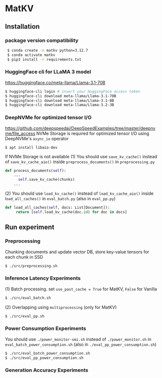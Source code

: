 # MatKV
## Installation
### package version compatibility
   ```bash
    $ conda create -n matkv python=3.12.7
    $ conda activate matkv
    $ pip3 install -r requirements.txt
   ```
### HuggingFace cli for LLaMA 3 model
https://huggingface.co/meta-llama/Llama-3.1-70B
   ```bash
   $ huggingface-cli login # insert your HuggingFace access token
   $ huggingface-cli download meta-llama/Llama-3.1-70B
   $ huggingface-cli download meta-llama/Llama-3.1-8B
   $ huggingface-cli download meta-llama/Llama-3.2-3B
   ```
### DeepNVMe for optimized tensor I/O
https://github.com/deepspeedai/DeepSpeedExamples/tree/master/deepnvme/file_access
NVMe Storage is required for optimized tensor I/O using DeepNVMe's `async_io` operator
   ```base
   $ apt install libaio-dev
   ```
If NVMe Storage is not available
(1) You should use `save_kv_cache()` instead of `save_kv_cache_aio()` inside `preprocess_documents()` in `preprocessing.py`

   ```python
   def process_documents(self):
       ...
         self.save_kv_cache(chunks)
       ...
   ```

(2) You should use `load_kv_cache()` instead of `load_kv_cache_aio()` inside l`oad_all_caches()` in `eval_batch.py` (also in `eval_pp.py`)

   ```python
   def load_all_caches(self, docs: List[Document]):
        return [self.load_kv_cache(doc.id) for doc in docs]
   ```
## Run experiment
### Preprocessing
Chunking documents and update vector DB, store key-value tensors for each chunk in SSD
   ```bash
   $ ./src/preprocessing.sh
   ```
### Inference Latency Experiments
(1) Batch processing. set `use_past_cache = True` for MatKV, `False` for Vanilla
   ```bash
   $ ./src/eval_batch.sh
   ```
(2) Overlapping using `multiprocessing` (only for MatKV)
   ```bash
   $ ./src/eval_pp.sh
   ```
### Power Consumption Experiments
You should use `./power_monitor-smi.sh` instead of `./power_monitor.sh` in `eval_batch_power_consumption.sh` (also in `./eval_pp_power_consumption.sh`)
   ```bash 
   $ ./src/eval_batch_power_consumption.sh
   $ ./src/eval_pp_power_consumption.sh
   ```
### Generation Accuracy Experiments
